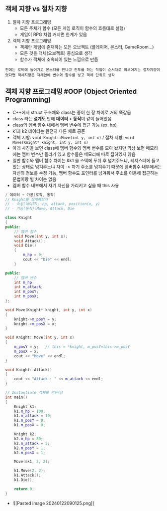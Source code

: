 ## 객체 지향 vs 절차 지향
1.  절차 지향 프로그래밍
	- 모든 주체가 함수 (모든 게임 로직이 함수의 흐름대로 실행)
	- 게임이 RPG 처럼 커지면 한계가 있음
2. 객체 지향 프로그래밍
	- 객체란 게임에 존재하는 모든 오브젝트 (플레이어, 몬스터, GameRoom...)
	- 모든 것을 객체(오브젝트) 중심으로 생각
	- 함수가 객체에 소속되어 있는 느낌으로 만듬

`전에는 로비에 들어가고 몬스터를 만나고 전투를 하는 작업이 순서대로 이루어지는 절차지향이었다면 객체지향은 객체안에 변수와 함수를 넣고 객체 단위로 생각`

## 객체 지향 프로그래밍 #OOP (Object Oriented Programming)
- C++에서 struct 구조체와 class는 종이 한 장 차이로 거의 똑같음
- class 라는 **설계도** 안에 **데이터 + 동작**이 같이 들어있음
- class의 멤버 함수 내에서 멤버 변수에 접근 가능 (ex. hp)
- k1과 k2 데이터는 완전히 다른 채로 공존
- 객체 지향: `void Knight::Move(int y, int x)` / 절차 지향: `void Move(Knight* knight, int y, int x)`
- 아래 사진을 보면 class에 멤버 함수와 멤버 변수를 모아 놨지만 막상 보면 메모리에는 멤버 변수만 올라가 있고 함수들은 메모리에 따로 잡혀있지 않음
- 일반 함수와 멤버 함수 차이는 &k1 을 스택에 푸쉬 후 넘겨주느냐, 레지스터에 들고 있는 상태로 넘겨주느냐 차이 -> 자기 주소를 넘겨주기 때문에 멤버함수 내부에서는 자신의 정보를 수정 가능,  멤버 함수도 포인터를 넘겨줘서 주소를 이용해 접근하는 문법이랑 별 차이는 없음
- 멤버 함수 내부에서 자기 자신을 가리키고 싶을 때 this 사용
```cpp
/ 데이터 + 가공(로직, 동작)
// Knight를 설계해보자
// - 속성(데이터): hp, attack, position(x, y)
// - 기능(동작):Move, Attack, Die

class Knight
{
public:
	// 멤버 함수
	void Move(int y, int x);
	void Attack();
	void Die()
	{
		m_hp = 0;
		cout << "Die" << endl;
	}

public:
	// 멤버 변수
	int m_hp;
	int m_attack;
	int m_posY;
	int m_posX;
};

void Move(Knight* knight, int y, int x)
{
	knight->m_posY = y;
	knight->m_posX = x;
}

void Knight::Move(int y, int x)
{
	m_posY = y;   // this = *knight, m_posY=this->m_posY
	m_posX = x;
	cout << "Move" << endl;
}

void Knight::Attack()
{
	cout << "Attack : " << m_attack << endl;
}

// Instantiate 객체를 만든다!
int main()
{
	Knight k1;
	k1.m_hp = 100;
	k1.m_attack = 10;
	k1.m_posY = 0;
	k1.m_posX = 0;

	Knight k2;
	k2.m_hp = 80;
	k2.m_attack = 5;
	k2.m_posY = 1;
	k2.m_posX = 1;

	Move(&k1, 2, 2);

	k1.Move(2, 2);
	k1.Attack();
	k1.Die();

	return 0;
}
```
- ![[Pasted image 20240122090125.png]]
